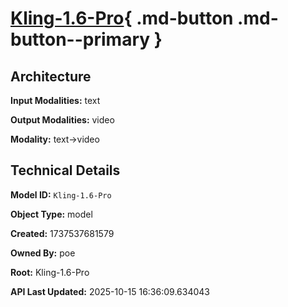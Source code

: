 # [Kling-1.6-Pro](https://poe.com/Kling-1.6-Pro){ .md-button .md-button--primary }

## Architecture

**Input Modalities:** text

**Output Modalities:** video

**Modality:** text->video


## Technical Details

**Model ID:** `Kling-1.6-Pro`

**Object Type:** model

**Created:** 1737537681579

**Owned By:** poe

**Root:** Kling-1.6-Pro

**API Last Updated:** 2025-10-15 16:36:09.634043
